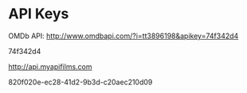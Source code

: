 API Keys
==========

OMDb API: http://www.omdbapi.com/?i=tt3896198&apikey=74f342d4


74f342d4



http://api.myapifilms.com

820f020e-ec28-41d2-9b3d-c20aec210d09
